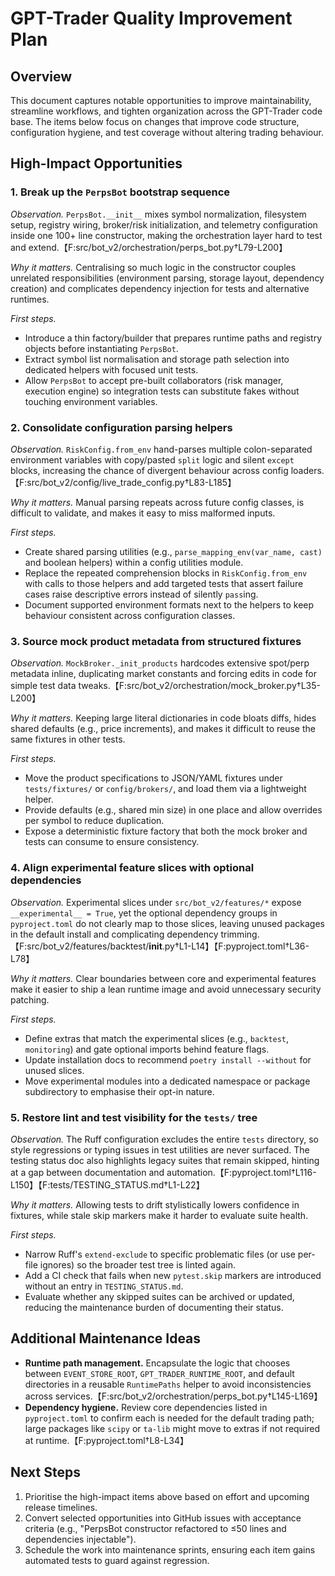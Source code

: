 # GPT-Trader Quality Improvement Plan

## Overview
This document captures notable opportunities to improve maintainability, streamline workflows, and tighten organization across the GPT-Trader code base. The items below focus on changes that improve code structure, configuration hygiene, and test coverage without altering trading behaviour.

## High-Impact Opportunities

### 1. Break up the `PerpsBot` bootstrap sequence
*Observation.* `PerpsBot.__init__` mixes symbol normalization, filesystem setup, registry wiring, broker/risk initialization, and telemetry configuration inside one 100+ line constructor, making the orchestration layer hard to test and extend.【F:src/bot_v2/orchestration/perps_bot.py†L79-L200】

*Why it matters.* Centralising so much logic in the constructor couples unrelated responsibilities (environment parsing, storage layout, dependency creation) and complicates dependency injection for tests and alternative runtimes.

*First steps.*
- Introduce a thin factory/builder that prepares runtime paths and registry objects before instantiating `PerpsBot`.
- Extract symbol list normalisation and storage path selection into dedicated helpers with focused unit tests.
- Allow `PerpsBot` to accept pre-built collaborators (risk manager, execution engine) so integration tests can substitute fakes without touching environment variables.

### 2. Consolidate configuration parsing helpers
*Observation.* `RiskConfig.from_env` hand-parses multiple colon-separated environment variables with copy/pasted `split` logic and silent `except` blocks, increasing the chance of divergent behaviour across config loaders.【F:src/bot_v2/config/live_trade_config.py†L83-L185】

*Why it matters.* Manual parsing repeats across future config classes, is difficult to validate, and makes it easy to miss malformed inputs.

*First steps.*
- Create shared parsing utilities (e.g., `parse_mapping_env(var_name, cast)` and boolean helpers) within a config utilities module.
- Replace the repeated comprehension blocks in `RiskConfig.from_env` with calls to those helpers and add targeted tests that assert failure cases raise descriptive errors instead of silently `pass`ing.
- Document supported environment formats next to the helpers to keep behaviour consistent across configuration classes.

### 3. Source mock product metadata from structured fixtures
*Observation.* `MockBroker._init_products` hardcodes extensive spot/perp metadata inline, duplicating market constants and forcing edits in code for simple test data tweaks.【F:src/bot_v2/orchestration/mock_broker.py†L35-L200】

*Why it matters.* Keeping large literal dictionaries in code bloats diffs, hides shared defaults (e.g., price increments), and makes it difficult to reuse the same fixtures in other tests.

*First steps.*
- Move the product specifications to JSON/YAML fixtures under `tests/fixtures/` or `config/brokers/`, and load them via a lightweight helper.
- Provide defaults (e.g., shared min size) in one place and allow overrides per symbol to reduce duplication.
- Expose a deterministic fixture factory that both the mock broker and tests can consume to ensure consistency.

### 4. Align experimental feature slices with optional dependencies
*Observation.* Experimental slices under `src/bot_v2/features/*` expose `__experimental__ = True`, yet the optional dependency groups in `pyproject.toml` do not clearly map to those slices, leaving unused packages in the default install and complicating dependency trimming.【F:src/bot_v2/features/backtest/__init__.py†L1-L14】【F:pyproject.toml†L36-L78】

*Why it matters.* Clear boundaries between core and experimental features make it easier to ship a lean runtime image and avoid unnecessary security patching.

*First steps.*
- Define extras that match the experimental slices (e.g., `backtest`, `monitoring`) and gate optional imports behind feature flags.
- Update installation docs to recommend `poetry install --without` for unused slices.
- Move experimental modules into a dedicated namespace or package subdirectory to emphasise their opt-in nature.

### 5. Restore lint and test visibility for the `tests/` tree
*Observation.* The Ruff configuration excludes the entire `tests` directory, so style regressions or typing issues in test utilities are never surfaced. The testing status doc also highlights legacy suites that remain skipped, hinting at a gap between documentation and automation.【F:pyproject.toml†L116-L150】【F:tests/TESTING_STATUS.md†L1-L22】

*Why it matters.* Allowing tests to drift stylistically lowers confidence in fixtures, while stale skip markers make it harder to evaluate suite health.

*First steps.*
- Narrow Ruff's `extend-exclude` to specific problematic files (or use per-file ignores) so the broader test tree is linted again.
- Add a CI check that fails when new `pytest.skip` markers are introduced without an entry in `TESTING_STATUS.md`.
- Evaluate whether any skipped suites can be archived or updated, reducing the maintenance burden of documenting their status.

## Additional Maintenance Ideas
- **Runtime path management.** Encapsulate the logic that chooses between `EVENT_STORE_ROOT`, `GPT_TRADER_RUNTIME_ROOT`, and default directories in a reusable `RuntimePaths` helper to avoid inconsistencies across services.【F:src/bot_v2/orchestration/perps_bot.py†L145-L169】
- **Dependency hygiene.** Review core dependencies listed in `pyproject.toml` to confirm each is needed for the default trading path; large packages like `scipy` or `ta-lib` might move to extras if not required at runtime.【F:pyproject.toml†L8-L34】

## Next Steps
1. Prioritise the high-impact items above based on effort and upcoming release timelines.
2. Convert selected opportunities into GitHub issues with acceptance criteria (e.g., "PerpsBot constructor refactored to ≤50 lines and dependencies injectable").
3. Schedule the work into maintenance sprints, ensuring each item gains automated tests to guard against regression.
